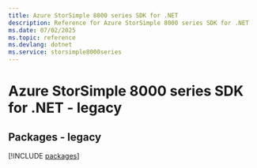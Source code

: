 ```yaml
---
title: Azure StorSimple 8000 series SDK for .NET
description: Reference for Azure StorSimple 8000 series SDK for .NET
ms.date: 07/02/2025
ms.topic: reference
ms.devlang: dotnet
ms.service: storsimple8000series
---
```

# Azure StorSimple 8000 series SDK for .NET - legacy
## Packages - legacy
[!INCLUDE [packages](storsimple-8000-series-index.md)]